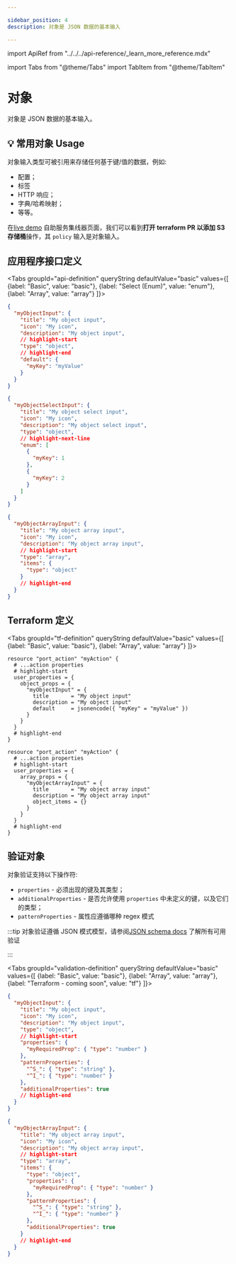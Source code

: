 ```yaml
---

sidebar_position: 4
description: 对象是 JSON 数据的基本输入

---
```


import ApiRef from "../../../api-reference/_learn_more_reference.mdx"

import Tabs from "@theme/Tabs"
import TabItem from "@theme/TabItem"

# 对象

对象是 JSON 数据的基本输入。

## 💡 常用对象 Usage

对象输入类型可被引用来存储任何基于键/值的数据，例如: 

* 配置；
* 标签
* HTTP 响应；
* 字典/哈希映射；
* 等等。

在[live demo](https://demo.getport.io/self-serve) 自助服务集线器页面，我们可以看到**打开 terraform PR 以添加 S3 存储桶**操作，其 `policy` 输入是对象输入。

## 应用程序接口定义

<Tabs groupId="api-definition" queryString defaultValue="basic" values={[
{label: "Basic", value: "basic"},
{label: "Select (Enum)", value: "enum"},
{label: "Array", value: "array"}
]}>

<TabItem value="basic">

```json showLineNumbers
{
  "myObjectInput": {
    "title": "My object input",
    "icon": "My icon",
    "description": "My object input",
    // highlight-start
    "type": "object",
    // highlight-end
    "default": {
      "myKey": "myValue"
    }
  }
}
```

</TabItem>
<TabItem value="enum">

```json showLineNumbers
{
  "myObjectSelectInput": {
    "title": "My object select input",
    "icon": "My icon",
    "description": "My object select input",
    "type": "object",
    // highlight-next-line
    "enum": [
      {
        "myKey": 1
      },
      {
        "myKey": 2
      }
    ]
  }
}
```

</TabItem>
<TabItem value="array">

```json showLineNumbers
{
  "myObjectArrayInput": {
    "title": "My object array input",
    "icon": "My icon",
    "description": "My object array input",
    // highlight-start
    "type": "array",
    "items": {
      "type": "object"
    }
    // highlight-end
  }
}
```

</TabItem>
</Tabs>

<ApiRef />

## Terraform 定义

<Tabs groupId="tf-definition" queryString defaultValue="basic" values={[
{label: "Basic", value: "basic"},
{label: "Array", value: "array"}
]}>

<TabItem value="basic">

```hcl showLineNumbers
resource "port_action" "myAction" {
  # ...action properties
  # highlight-start
  user_properties = {
    object_props = {
      "myObjectInput" = {
        title       = "My object input"
        description = "My object input"
        default     = jsonencode({ "myKey" = "myValue" })
      }
    }
  }
  # highlight-end
}
```

</TabItem>

<TabItem value="array">

```hcl showLineNumbers
resource "port_action" "myAction" {
  # ...action properties
  # highlight-start
  user_properties = {
    array_props = {
      "myObjectArrayInput" = {
        title       = "My object array input"
        description = "My object array input"
        object_items = {}
      }
    }
  }
  # highlight-end
}
```

</TabItem>

</Tabs>

## 验证对象

对象验证支持以下操作符: 

* `properties` - 必须出现的键及其类型；
* `additionalProperties` - 是否允许使用 `properties` 中未定义的键，以及它们的类型；
* `patternProperties` - 属性应遵循哪种 regex 模式

:::tip 对象验证遵循 JSON 模式模型，请参阅[JSON schema docs](https://json-schema.org/understanding-json-schema/reference/object.html) 了解所有可用验证

:::

<Tabs groupId="validation-definition" queryString defaultValue="basic" values={[
{label: "Basic", value: "basic"},
{label: "Array", value: "array"},
{label: "Terraform - coming soon", value: "tf"}
]}>

<TabItem value="basic">

```json showLineNumbers
{
  "myObjectInput": {
    "title": "My object input",
    "icon": "My icon",
    "description": "My object input",
    "type": "object",
    // highlight-start
    "properties": {
      "myRequiredProp": { "type": "number" }
    },
    "patternProperties": {
      "^S_": { "type": "string" },
      "^I_": { "type": "number" }
    },
    "additionalProperties": true
    // highlight-end
  }
}
```

</TabItem>

<TabItem value="array">

```json showLineNumbers
{
  "myObjectArrayInput": {
    "title": "My object array input",
    "icon": "My icon",
    "description": "My object array input",
    // highlight-start
    "type": "array",
    "items": {
      "type": "object",
      "properties": {
        "myRequiredProp": { "type": "number" }
      },
      "patternProperties": {
        "^S_": { "type": "string" },
        "^I_": { "type": "number" }
      },
      "additionalProperties": true
    }
    // highlight-end
  }
}
```

</TabItem>
</Tabs>
